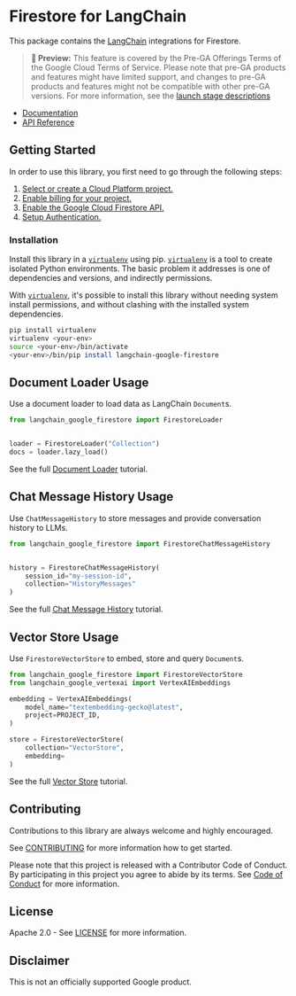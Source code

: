 # Firestore for LangChain

This package contains the [LangChain][langchain] integrations for Firestore.

> **🧪 Preview:** This feature is covered by the Pre-GA Offerings Terms of the Google Cloud Terms of Service. Please note that pre-GA products and features might have limited support, and changes to pre-GA products and features might not be compatible with other pre-GA versions. For more information, see the [launch stage descriptions](https://cloud.google.com/products#product-launch-stages)

* [Documentation][docs]
* [API Reference]()

## Getting Started

In order to use this library, you first need to go through the following steps:

1. [Select or create a Cloud Platform project.][project]
2. [Enable billing for your project.][billing]
3. [Enable the Google Cloud Firestore API.][api]
4. [Setup Authentication.][auth]

### Installation

Install this library in a [`virtualenv`][venv] using pip. [`virtualenv`][venv] is a tool to
create isolated Python environments. The basic problem it addresses is one of
dependencies and versions, and indirectly permissions.

With [`virtualenv`][venv], it's possible to install this library without needing system
install permissions, and without clashing with the installed system
dependencies.

```bash
pip install virtualenv
virtualenv <your-env>
source <your-env>/bin/activate
<your-env>/bin/pip install langchain-google-firestore
```

## Document Loader Usage

Use a document loader to load data as LangChain `Document`s.

```python
from langchain_google_firestore import FirestoreLoader


loader = FirestoreLoader("Collection")
docs = loader.lazy_load()
```

See the full [Document Loader][loader] tutorial.

## Chat Message History Usage

Use `ChatMessageHistory` to store messages and provide conversation history to LLMs.

```python
from langchain_google_firestore import FirestoreChatMessageHistory


history = FirestoreChatMessageHistory(
    session_id="my-session-id",
    collection="HistoryMessages"
)
```

See the full [Chat Message History][history] tutorial.

## Vector Store Usage

Use `FirestoreVectorStore` to embed, store and query `Document`s.

```python
from langchain_google_firestore import FirestoreVectorStore
from langchain_google_vertexai import VertexAIEmbeddings

embedding = VertexAIEmbeddings(
    model_name="textembedding-gecko@latest",
    project=PROJECT_ID,
)

store = FirestoreVectorStore(
    collection="VectorStore",
    embedding=
)
```

See the full [Vector Store][vectorstores] tutorial.

## Contributing

Contributions to this library are always welcome and highly encouraged.

See [CONTRIBUTING][contributing] for more information how to get started.

Please note that this project is released with a Contributor Code of Conduct. By participating in
this project you agree to abide by its terms. See [Code of Conduct][coc] for more
information.

## License

Apache 2.0 - See [LICENSE][license] for more information.

## Disclaimer

This is not an officially supported Google product.

[project]: https://console.cloud.google.com/project
[billing]: https://cloud.google.com/billing/docs/how-to/modify-project#enable_billing_for_a_project
[api]: https://console.cloud.google.com/flows/enableapi?apiid=firestore.googleapis.com
[auth]: https://googleapis.dev/python/google-api-core/latest/auth.html
[venv]: https://virtualenv.pypa.io/en/latest/
[loader]: https://github.com/googleapis/langchain-google-firestore-python/tree/main/docs/document_loader.ipynb
[history]: https://github.com/googleapis/langchain-google-firestore-python/tree/main/docs/chat_message_history.ipynb
[vectorstores]: https://github.com/googleapis/langchain-google-firestore-python/tree/main/docs/vectorstores.ipynb
[langchain]: https://github.com/langchain-ai/langchain
[docs]: https://github.com/googleapis/langchain-google-firestore-python/tree/main/docs
[license]: https://github.com/googleapis/langchain-google-firestore-python/tree/main/LICENSE
[contributing]: https://github.com/googleapis/langchain-google-firestore-python/tree/main/CONTRIBUTING.md
[coc]: https://github.com/googleapis/langchain-google-firestore-python/tree/main/CODE_OF_CONDUCT.md